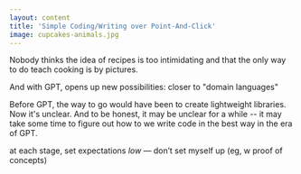 ```yaml
---
layout: content
title: 'Simple Coding/Writing over Point-And-Click'
image: cupcakes-animals.jpg
---
```


Nobody thinks the idea of recipes is too intimidating and that the only way to do teach cooking is by pictures.

And with GPT, opens up new possibilities: closer to "domain languages"

Before GPT, the way to go would have been to create lightweight libraries. Now it's unclear. And to be honest, it may be unclear for a while -- it may take some time to figure out how to we write code in the best way in the era of GPT.


at each stage, set expectations _low_ — don’t set myself up (eg, w proof of concepts)
